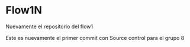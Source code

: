 # Flow1N
Nuevamente el repositorio del flow1

Este es nuevamente el primer commit con Source control para el grupo 8